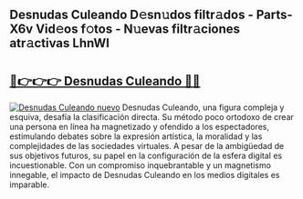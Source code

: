 ## Desnudas Culeando D𝚎sn𝚞dos filtr𝚊dos - Parts-X6v Vid𝚎os f𝚘tos - N𝚞evas filtr𝚊ciones atr𝚊ctivas LhnWI

# <h2><a href="http://mb2gu5z.tromn.icu/?c=Desnudas+Culeando">🔗👉👉👉 Desnudas Culeando 🔗🔗</a></h2>

[![Desnudas Culeando nuevo](https://i.imgur.com/pEAQMta.gif)](http://mb2gu5z.tromn.icu/?c=Desnudas+Culeando)
Desnudas Culeando, una figura compleja y esquiva, desafía la clasificación directa. Su método poco ortodoxo de crear una persona en línea ha magnetizado y ofendido a los espectadores, estimulando debates sobre la expresión artística, la moralidad y las complejidades de las sociedades virtuales. A pesar de la ambigüedad de sus objetivos futuros, su papel en la configuración de la esfera digital es incuestionable. Con un compromiso inquebrantable y un magnetismo innegable, el impacto de Desnudas Culeando en los medios digitales es imparable.
